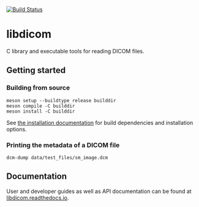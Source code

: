 [![Build Status](https://github.com/hackermd/libdicom/actions/workflows/run_unit_tests.yml/badge.svg)](https://github.com/hackermd/libdicom/actions)

# libdicom

C library and executable tools for reading DICOM files.

## Getting started

### Building from source

```none
meson setup --buildtype release builddir
meson compile -C builddir
meson install -C builddir
```
See [the installation documentation](https://libdicom.readthedocs.io/en/latest/installation.html) for build dependencies and installation options.

### Printing the metadata of a DICOM file

```none
dcm-dump data/test_files/sm_image.dcm
```

## Documentation

User and developer guides as well as API documentation can be found at [libdicom.readthedocs.io](https://libdicom.readthedocs.io/en/latest/).
